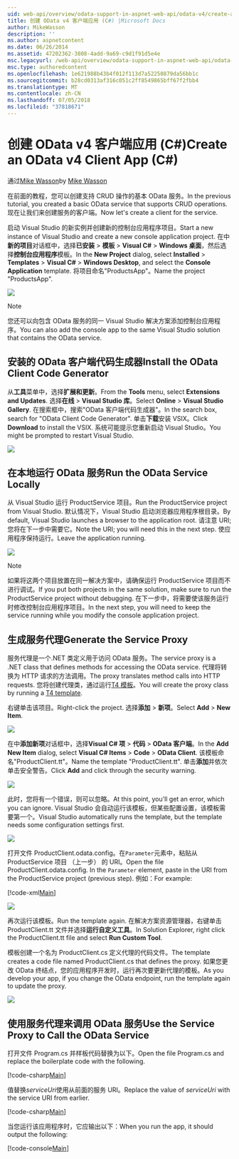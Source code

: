 ```yaml
---
uid: web-api/overview/odata-support-in-aspnet-web-api/odata-v4/create-an-odata-v4-client-app
title: 创建 OData v4 客户端应用 (C#) |Microsoft Docs
author: MikeWasson
description: ''
ms.author: aspnetcontent
ms.date: 06/26/2014
ms.assetid: 47202362-3808-4add-9a69-c9d1f91d5e4e
msc.legacyurl: /web-api/overview/odata-support-in-aspnet-web-api/odata-v4/create-an-odata-v4-client-app
msc.type: authoredcontent
ms.openlocfilehash: 1e621988b43b4f012f113d7a52250879da56bb1c
ms.sourcegitcommit: b28cd0313af316c051c2ff8549865bff67f2fbb4
ms.translationtype: MT
ms.contentlocale: zh-CN
ms.lasthandoff: 07/05/2018
ms.locfileid: "37818671"
---
```

<a name="create-an-odata-v4-client-app-c"></a><span data-ttu-id="4c1b0-102">创建 OData v4 客户端应用 (C#)</span><span class="sxs-lookup"><span data-stu-id="4c1b0-102">Create an OData v4 Client App (C#)</span></span>
====================
<span data-ttu-id="4c1b0-103">通过[Mike Wasson](https://github.com/MikeWasson)</span><span class="sxs-lookup"><span data-stu-id="4c1b0-103">by [Mike Wasson](https://github.com/MikeWasson)</span></span>

<span data-ttu-id="4c1b0-104">在前面的教程，您可以创建支持 CRUD 操作的基本 OData 服务。</span><span class="sxs-lookup"><span data-stu-id="4c1b0-104">In the previous tutorial, you created a basic OData service that supports CRUD operations.</span></span> <span data-ttu-id="4c1b0-105">现在让我们来创建服务的客户端。</span><span class="sxs-lookup"><span data-stu-id="4c1b0-105">Now let's create a client for the service.</span></span>

<span data-ttu-id="4c1b0-106">启动 Visual Studio 的新实例并创建新的控制台应用程序项目。</span><span class="sxs-lookup"><span data-stu-id="4c1b0-106">Start a new instance of Visual Studio and create a new console application project.</span></span> <span data-ttu-id="4c1b0-107">在中**新的项目**对话框中，选择**已安装** &gt; **模板** &gt; **Visual C#** &gt; **Windows 桌面**，然后选择**控制台应用程序**模板。</span><span class="sxs-lookup"><span data-stu-id="4c1b0-107">In the **New Project** dialog, select **Installed** &gt; **Templates** &gt; **Visual C#** &gt; **Windows Desktop**, and select the **Console Application** template.</span></span> <span data-ttu-id="4c1b0-108">将项目命名&quot;ProductsApp&quot;。</span><span class="sxs-lookup"><span data-stu-id="4c1b0-108">Name the project &quot;ProductsApp&quot;.</span></span>

![](create-an-odata-v4-client-app/_static/image1.png)

> [!NOTE]
> <span data-ttu-id="4c1b0-109">您还可以向包含 OData 服务的同一 Visual Studio 解决方案添加控制台应用程序。</span><span class="sxs-lookup"><span data-stu-id="4c1b0-109">You can also add the console app to the same Visual Studio solution that contains the OData service.</span></span>


## <a name="install-the-odata-client-code-generator"></a><span data-ttu-id="4c1b0-110">安装的 OData 客户端代码生成器</span><span class="sxs-lookup"><span data-stu-id="4c1b0-110">Install the OData Client Code Generator</span></span>

<span data-ttu-id="4c1b0-111">从**工具**菜单中，选择**扩展和更新**。</span><span class="sxs-lookup"><span data-stu-id="4c1b0-111">From the **Tools** menu, select **Extensions and Updates**.</span></span> <span data-ttu-id="4c1b0-112">选择**在线** &gt; **Visual Studio 库**。</span><span class="sxs-lookup"><span data-stu-id="4c1b0-112">Select **Online** &gt; **Visual Studio Gallery**.</span></span> <span data-ttu-id="4c1b0-113">在搜索框中，搜索&quot;OData 客户端代码生成器&quot;。</span><span class="sxs-lookup"><span data-stu-id="4c1b0-113">In the search box, search for &quot;OData Client Code Generator&quot;.</span></span> <span data-ttu-id="4c1b0-114">单击**下载**安装 VSIX。</span><span class="sxs-lookup"><span data-stu-id="4c1b0-114">Click **Download** to install the VSIX.</span></span> <span data-ttu-id="4c1b0-115">系统可能提示您重新启动 Visual Studio。</span><span class="sxs-lookup"><span data-stu-id="4c1b0-115">You might be prompted to restart Visual Studio.</span></span>

[![](create-an-odata-v4-client-app/_static/image3.png)](create-an-odata-v4-client-app/_static/image2.png)

## <a name="run-the-odata-service-locally"></a><span data-ttu-id="4c1b0-116">在本地运行 OData 服务</span><span class="sxs-lookup"><span data-stu-id="4c1b0-116">Run the OData Service Locally</span></span>

<span data-ttu-id="4c1b0-117">从 Visual Studio 运行 ProductService 项目。</span><span class="sxs-lookup"><span data-stu-id="4c1b0-117">Run the ProductService project from Visual Studio.</span></span> <span data-ttu-id="4c1b0-118">默认情况下，Visual Studio 启动浏览器应用程序根目录。</span><span class="sxs-lookup"><span data-stu-id="4c1b0-118">By default, Visual Studio launches a browser to the application root.</span></span> <span data-ttu-id="4c1b0-119">请注意 URI;您将在下一步中需要它。</span><span class="sxs-lookup"><span data-stu-id="4c1b0-119">Note the URI; you will need this in the next step.</span></span> <span data-ttu-id="4c1b0-120">使应用程序保持运行。</span><span class="sxs-lookup"><span data-stu-id="4c1b0-120">Leave the application running.</span></span>

![](create-an-odata-v4-client-app/_static/image4.png)

> [!NOTE]
> <span data-ttu-id="4c1b0-121">如果将这两个项目放置在同一解决方案中，请确保运行 ProductService 项目而不进行调试。</span><span class="sxs-lookup"><span data-stu-id="4c1b0-121">If you put both projects in the same solution, make sure to run the ProductService project without debugging.</span></span> <span data-ttu-id="4c1b0-122">在下一步中，将需要使该服务运行时修改控制台应用程序项目。</span><span class="sxs-lookup"><span data-stu-id="4c1b0-122">In the next step, you will need to keep the service running while you modify the console application project.</span></span>


## <a name="generate-the-service-proxy"></a><span data-ttu-id="4c1b0-123">生成服务代理</span><span class="sxs-lookup"><span data-stu-id="4c1b0-123">Generate the Service Proxy</span></span>

<span data-ttu-id="4c1b0-124">服务代理是一个.NET 类定义用于访问 OData 服务。</span><span class="sxs-lookup"><span data-stu-id="4c1b0-124">The service proxy is a .NET class that defines methods for accessing the OData service.</span></span> <span data-ttu-id="4c1b0-125">代理将转换为 HTTP 请求的方法调用。</span><span class="sxs-lookup"><span data-stu-id="4c1b0-125">The proxy translates method calls into HTTP requests.</span></span> <span data-ttu-id="4c1b0-126">您将创建代理类，通过运行[T4 模板](https://msdn.microsoft.com/library/bb126445.aspx)。</span><span class="sxs-lookup"><span data-stu-id="4c1b0-126">You will create the proxy class by running a [T4 template](https://msdn.microsoft.com/library/bb126445.aspx).</span></span>

<span data-ttu-id="4c1b0-127">右键单击该项目。</span><span class="sxs-lookup"><span data-stu-id="4c1b0-127">Right-click the project.</span></span> <span data-ttu-id="4c1b0-128">选择**添加** &gt; **新项**。</span><span class="sxs-lookup"><span data-stu-id="4c1b0-128">Select **Add** &gt; **New Item**.</span></span>

![](create-an-odata-v4-client-app/_static/image5.png)

<span data-ttu-id="4c1b0-129">在中**添加新项**对话框中，选择**Visual C# 项** &gt; **代码** &gt; **OData 客户端**。</span><span class="sxs-lookup"><span data-stu-id="4c1b0-129">In the **Add New Item** dialog, select **Visual C# Items** &gt; **Code** &gt; **OData Client**.</span></span> <span data-ttu-id="4c1b0-130">该模板命名&quot;ProductClient.tt&quot;。</span><span class="sxs-lookup"><span data-stu-id="4c1b0-130">Name the template &quot;ProductClient.tt&quot;.</span></span> <span data-ttu-id="4c1b0-131">单击**添加**并依次单击安全警告。</span><span class="sxs-lookup"><span data-stu-id="4c1b0-131">Click **Add** and click through the security warning.</span></span>

[![](create-an-odata-v4-client-app/_static/image7.png)](create-an-odata-v4-client-app/_static/image6.png)

<span data-ttu-id="4c1b0-132">此时，您将有一个错误，则可以忽略。</span><span class="sxs-lookup"><span data-stu-id="4c1b0-132">At this point, you'll get an error, which you can ignore.</span></span> <span data-ttu-id="4c1b0-133">Visual Studio 会自动运行该模板，但某些配置设置，该模板需要第一个。</span><span class="sxs-lookup"><span data-stu-id="4c1b0-133">Visual Studio automatically runs the template, but the template needs some configuration settings first.</span></span>

[![](create-an-odata-v4-client-app/_static/image9.png)](create-an-odata-v4-client-app/_static/image8.png)

<span data-ttu-id="4c1b0-134">打开文件 ProductClient.odata.config。在`Parameter`元素中，粘贴从 ProductService 项目 （上一步） 的 URI。</span><span class="sxs-lookup"><span data-stu-id="4c1b0-134">Open the file ProductClient.odata.config. In the `Parameter` element, paste in the URI from the ProductService project (previous step).</span></span> <span data-ttu-id="4c1b0-135">例如：</span><span class="sxs-lookup"><span data-stu-id="4c1b0-135">For example:</span></span>

[!code-xml[Main](create-an-odata-v4-client-app/samples/sample1.xml)]

[![](create-an-odata-v4-client-app/_static/image11.png)](create-an-odata-v4-client-app/_static/image10.png)

<span data-ttu-id="4c1b0-136">再次运行该模板。</span><span class="sxs-lookup"><span data-stu-id="4c1b0-136">Run the template again.</span></span> <span data-ttu-id="4c1b0-137">在解决方案资源管理器，右键单击 ProductClient.tt 文件并选择**运行自定义工具**。</span><span class="sxs-lookup"><span data-stu-id="4c1b0-137">In Solution Explorer, right click the ProductClient.tt file and select **Run Custom Tool**.</span></span>

<span data-ttu-id="4c1b0-138">模板创建一个名为 ProductClient.cs 定义代理的代码文件。</span><span class="sxs-lookup"><span data-stu-id="4c1b0-138">The template creates a code file named ProductClient.cs that defines the proxy.</span></span> <span data-ttu-id="4c1b0-139">如果您更改 OData 终结点，您的应用程序开发时，运行再次要更新代理的模板。</span><span class="sxs-lookup"><span data-stu-id="4c1b0-139">As you develop your app, if you change the OData endpoint, run the template again to update the proxy.</span></span>

![](create-an-odata-v4-client-app/_static/image12.png)

## <a name="use-the-service-proxy-to-call-the-odata-service"></a><span data-ttu-id="4c1b0-140">使用服务代理来调用 OData 服务</span><span class="sxs-lookup"><span data-stu-id="4c1b0-140">Use the Service Proxy to Call the OData Service</span></span>

<span data-ttu-id="4c1b0-141">打开文件 Program.cs 并样板代码替换为以下。</span><span class="sxs-lookup"><span data-stu-id="4c1b0-141">Open the file Program.cs and replace the boilerplate code with the following.</span></span>

[!code-csharp[Main](create-an-odata-v4-client-app/samples/sample2.cs)]

<span data-ttu-id="4c1b0-142">值替换*serviceUri*使用从前面的服务 URI。</span><span class="sxs-lookup"><span data-stu-id="4c1b0-142">Replace the value of *serviceUri* with the service URI from earlier.</span></span>

[!code-csharp[Main](create-an-odata-v4-client-app/samples/sample3.cs)]

<span data-ttu-id="4c1b0-143">当您运行该应用程序时，它应输出以下：</span><span class="sxs-lookup"><span data-stu-id="4c1b0-143">When you run the app, it should output the following:</span></span>

[!code-console[Main](create-an-odata-v4-client-app/samples/sample4.cmd)]
